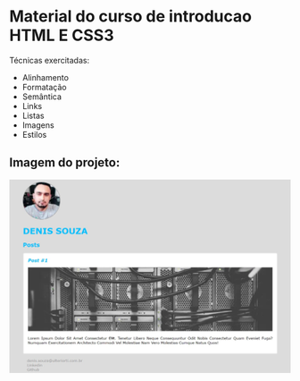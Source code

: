 # Material do curso de introducao HTML E CSS3
Técnicas exercitadas:
- Alinhamento
- Formatação
- Semântica
- Links
- Listas
- Imagens
- Estilos

## Imagem do projeto:
![Screenshot](projeto.jpg)